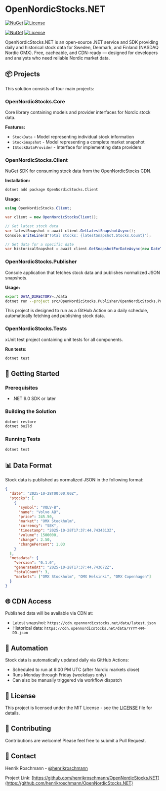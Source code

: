 # OpenNordicStocks.NET

[![NuGet](https://img.shields.io/nuget/v/StableId.svg)](https://www.nuget.org/packages/StableId/)
[![License](https://img.shields.io/badge/license-MIT-blue.svg)](LICENSE)

[![NuGet](https://img.shields.io/nuget/v/OpenNordicStocks.NET.svg)](https://www.nuget.org/packages/OpenNordicStocks.NET/)
[![License](https://img.shields.io/badge/license-MIT-blue.svg)](LICENSE)

OpenNordicStocks.NET is an open-source .NET service and SDK providing daily and historical stock data for Sweden, Denmark, and Finland (NASDAQ Nordic OMX). Free, cacheable, and CDN-ready — designed for developers and analysts who need reliable Nordic market data.

## 📦 Projects

This solution consists of four main projects:

### OpenNordicStocks.Core
Core library containing models and provider interfaces for Nordic stock data.

**Features:**
- `StockData` - Model representing individual stock information
- `StockSnapshot` - Model representing a complete market snapshot
- `IStockDataProvider` - Interface for implementing data providers

### OpenNordicStocks.Client
NuGet SDK for consuming stock data from the OpenNordicStocks CDN.

**Installation:**
```bash
dotnet add package OpenNordicStocks.Client
```

**Usage:**
```csharp
using OpenNordicStocks.Client;

var client = new OpenNordicStocksClient();

// Get latest stock data
var latestSnapshot = await client.GetLatestSnapshotAsync();
Console.WriteLine($"Total stocks: {latestSnapshot.Stocks.Count}");

// Get data for a specific date
var historicalSnapshot = await client.GetSnapshotForDateAsync(new DateTime(2025, 10, 28));
```

### OpenNordicStocks.Publisher
Console application that fetches stock data and publishes normalized JSON snapshots.

**Usage:**
```bash
export DATA_DIRECTORY=./data
dotnet run --project src/OpenNordicStocks.Publisher/OpenNordicStocks.Publisher.csproj
```

This project is designed to run as a GitHub Action on a daily schedule, automatically fetching and publishing stock data.

### OpenNordicStocks.Tests
xUnit test project containing unit tests for all components.

**Run tests:**
```bash
dotnet test
```

## 🚀 Getting Started

### Prerequisites
- .NET 9.0 SDK or later

### Building the Solution
```bash
dotnet restore
dotnet build
```

### Running Tests
```bash
dotnet test
```

## 📊 Data Format

Stock data is published as normalized JSON in the following format:

```json
{
  "date": "2025-10-28T00:00:00Z",
  "stocks": [
    {
      "symbol": "VOLV-B",
      "name": "Volvo AB",
      "price": 245.50,
      "market": "OMX Stockholm",
      "currency": "SEK",
      "timestamp": "2025-10-28T17:37:44.7434313Z",
      "volume": 1500000,
      "change": 2.50,
      "changePercent": 1.03
    }
  ],
  "metadata": {
    "version": "0.1.0",
    "generatedAt": "2025-10-28T17:37:44.743672Z",
    "totalCount": 3,
    "markets": ["OMX Stockholm", "OMX Helsinki", "OMX Copenhagen"]
  }
}
```

## 🌐 CDN Access

Published data will be available via CDN at:
- Latest snapshot: `https://cdn.opennordicstocks.net/data/latest.json`
- Historical data: `https://cdn.opennordicstocks.net/data/YYYY-MM-DD.json`

## 🤖 Automation

Stock data is automatically updated daily via GitHub Actions:
- Scheduled to run at 6:00 PM UTC (after Nordic markets close)
- Runs Monday through Friday (weekdays only)
- Can also be manually triggered via workflow dispatch

## 📝 License

This project is licensed under the MIT License - see the [LICENSE](LICENSE) file for details.

## 🤝 Contributing

Contributions are welcome! Please feel free to submit a Pull Request.

## 📧 Contact

Henrik Roschmann - [@henrikroschmann](https://github.com/henrikroschmann)

Project Link: [https://github.com/henrikroschmann/OpenNordicStocks.NET](https://github.com/henrikroschmann/OpenNordicStocks.NET)

